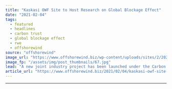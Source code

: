 ```yaml
---
title: "Kaskasi OWF Site to Host Research on Global Blockage Effect"
date: "2021-02-04"
tags: 
  - featured
  - headlines
  - carbon trust
  - global blockage effect
  - rwe
  - offshorewind
source: "offshorewind"
image_url: "https://www.offshorewind.biz/wp-content/uploads/sites/2/2021/02/RWE_German-Bight.jpg"
image_fp: "/assets/img/post_thumbnails/67.jpg"
lead: "A new joint industry project has been launched under the Carbon Trust&#8217;s Offshore Wind"
article_url: "https://www.offshorewind.biz/2021/02/04/kaskasi-owf-site-to-host-research-on-global-blockage-effect/"
---
```


---
